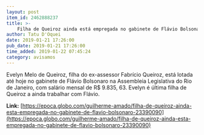 ```yaml
---
layout: post
item_id: 2462888237
title: >-
    Filha de Queiroz ainda está empregada no gabinete de Flávio Bolsonaro
author: Tatu D'Oquei
date: 2019-01-21 17:26:00
pub_date: 2019-01-21 17:26:00
time_added: 2019-01-22 07:45:24
category: avisamos
---
```


Evelyn Melo de Queiroz, filha do ex-assessor Fabrício Queiroz, está lotada até hoje no gabinete de Flávio Bolsonaro na Assembleia Legislativa do Rio de Janeiro, com salário mensal de R$ 9.835, 63. Evelyn é última filha de Queiroz a ainda trabalhar com Flávio.

**Link:** [https://epoca.globo.com/guilherme-amado/filha-de-queiroz-ainda-esta-empregada-no-gabinete-de-flavio-bolsonaro-23390090](https://epoca.globo.com/guilherme-amado/filha-de-queiroz-ainda-esta-empregada-no-gabinete-de-flavio-bolsonaro-23390090)

